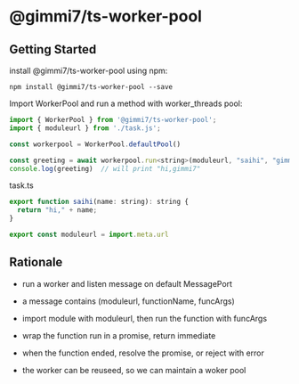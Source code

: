 # @gimmi7/ts-worker-pool

## Getting Started

install @gimmi7/ts-worker-pool using npm:

```console
npm install @gimmi7/ts-worker-pool --save
```

Import WorkerPool and run a method with worker_threads pool:

```js
import { WorkerPool } from '@gimmi7/ts-worker-pool';
import { moduleurl } from './task.js';

const workerpool = WorkerPool.defaultPool()

const greeting = await workerpool.run<string>(moduleurl, "saihi", "gimmi7")
console.log(greeting)  // will print "hi,gimmi7"
```

task.ts

```js
export function saihi(name: string): string {
  return "hi," + name;
}

export const moduleurl = import.meta.url
```

## Rationale

* run a worker and listen message on default MessagePort

* a message contains (moduleurl, functionName, funcArgs)

* import module with moduleurl, then run the function with funcArgs

* wrap the function run in a promise, return immediate

* when the function ended, resolve the promise, or reject with error

* the worker can be reuseed, so we can maintain a woker pool
